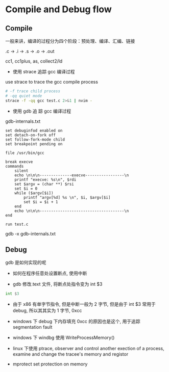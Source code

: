 # Compile and Debug flow

## Compile

一般来讲，编译的过程分为四个阶段：预处理、编译、汇编、链接

.c -> .i -> .s -> .o -> .out

cc1, cc1plus, as, collect2/ld

- 使用 strace 追踪 gcc 编译过程

use strace to trace the gcc compile process

```bash
# -f trace child process
# -qq quiet mode
strace -f -qq gcc test.c 2>&1 | nvim -
```

- 使用 gdb 追 踪 gcc 编译过程

gdb-internals.txt

```
set debuginfod enabled on
set detach-on-fork off
set follow-fork-mode child
set breakpoint pending on

file /usr/bin/gcc

break execve
commands
    silent
    echo \n\n\n--------------execve-----------------\n
    printf "execve: %s\n", $rdi
    set $argv = (char **) $rsi
    set $i = 0
    while ($argv[$i])
        printf "argv[%d] %s \n", $i, $argv[$i]
        set $i = $i + 1
    end
    echo \n\n\n-------------------------------------\n
end

run test.c
```

gdb -x gdb-internals.txt

## Debug

gdb 是如何实现的呢

- 如何在程序任意处设置断点, 使用中断

- gdb 修改.text 文件, 将断点处指令变为 int \$3

```asm
int $3
```

- 由于 x86 有单字节指令, 但是中断一般为 2 字节, 但是由于 int \$3 常用于 debug, 所以其其实为 1 字节, 0xcc

- windows 下 debug 下内存填充 0xcc 的原因也是这个, 用于追踪 segmentation fault

- windows 下 windbg 使用 WriteProcessMemory()

- linux 下使用 ptrace, observer and control another exection of a process, examine and change the tracee's memory and registor

- mprotect set protection on memory
